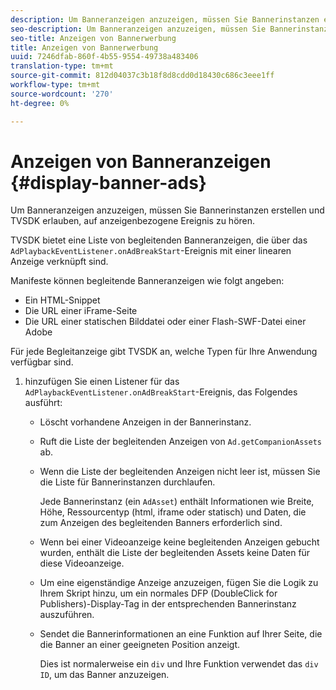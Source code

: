 ```yaml
---
description: Um Banneranzeigen anzuzeigen, müssen Sie Bannerinstanzen erstellen und TVSDK erlauben, auf anzeigenbezogene Ereignis zu hören.
seo-description: Um Banneranzeigen anzuzeigen, müssen Sie Bannerinstanzen erstellen und TVSDK erlauben, auf anzeigenbezogene Ereignis zu hören.
seo-title: Anzeigen von Bannerwerbung
title: Anzeigen von Bannerwerbung
uuid: 7246dfab-860f-4b55-9554-49738a483406
translation-type: tm+mt
source-git-commit: 812d04037c3b18f8d8cdd0d18430c686c3eee1ff
workflow-type: tm+mt
source-wordcount: '270'
ht-degree: 0%

---
```



# Anzeigen von Banneranzeigen {#display-banner-ads}

Um Banneranzeigen anzuzeigen, müssen Sie Bannerinstanzen erstellen und TVSDK erlauben, auf anzeigenbezogene Ereignis zu hören.

TVSDK bietet eine Liste von begleitenden Banneranzeigen, die über das `AdPlaybackEventListener.onAdBreakStart`-Ereignis mit einer linearen Anzeige verknüpft sind.

Manifeste können begleitende Banneranzeigen wie folgt angeben:

* Ein HTML-Snippet
* Die URL einer iFrame-Seite
* Die URL einer statischen Bilddatei oder einer Flash-SWF-Datei einer Adobe

Für jede Begleitanzeige gibt TVSDK an, welche Typen für Ihre Anwendung verfügbar sind.

1. hinzufügen Sie einen Listener für das `AdPlaybackEventListener.onAdBreakStart`-Ereignis, das Folgendes ausführt:

   * Löscht vorhandene Anzeigen in der Bannerinstanz.
   * Ruft die Liste der begleitenden Anzeigen von `Ad.getCompanionAssets` ab.
   * Wenn die Liste der begleitenden Anzeigen nicht leer ist, müssen Sie die Liste für Bannerinstanzen durchlaufen.

      Jede Bannerinstanz (ein `AdAsset`) enthält Informationen wie Breite, Höhe, Ressourcentyp (html, iframe oder statisch) und Daten, die zum Anzeigen des begleitenden Banners erforderlich sind.
   * Wenn bei einer Videoanzeige keine begleitenden Anzeigen gebucht wurden, enthält die Liste der begleitenden Assets keine Daten für diese Videoanzeige.
   * Um eine eigenständige Anzeige anzuzeigen, fügen Sie die Logik zu Ihrem Skript hinzu, um ein normales DFP (DoubleClick for Publishers)-Display-Tag in der entsprechenden Bannerinstanz auszuführen.
   * Sendet die Bannerinformationen an eine Funktion auf Ihrer Seite, die die Banner an einer geeigneten Position anzeigt.

      Dies ist normalerweise ein `div` und Ihre Funktion verwendet das `div ID`, um das Banner anzuzeigen.

